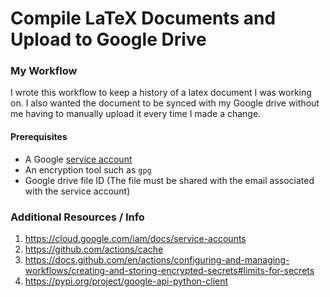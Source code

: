 # Compile LaTeX Documents and Upload to Google Drive

### My Workflow
I wrote this workflow to keep a history of a latex document I was working on. I also wanted the document to be synced with my Google drive without me having to manually upload it every time I made a change.

#### Prerequisites
* A Google [service account](https://cloud.google.com/iam/docs/service-accounts)
* An encryption tool such as `gpg`
* Google drive file ID (The file must be shared with the email associated with the service account)

### Additional Resources / Info

1. https://cloud.google.com/iam/docs/service-accounts  
2. https://github.com/actions/cache  
3. https://docs.github.com/en/actions/configuring-and-managing-workflows/creating-and-storing-encrypted-secrets#limits-for-secrets
4. https://pypi.org/project/google-api-python-client  